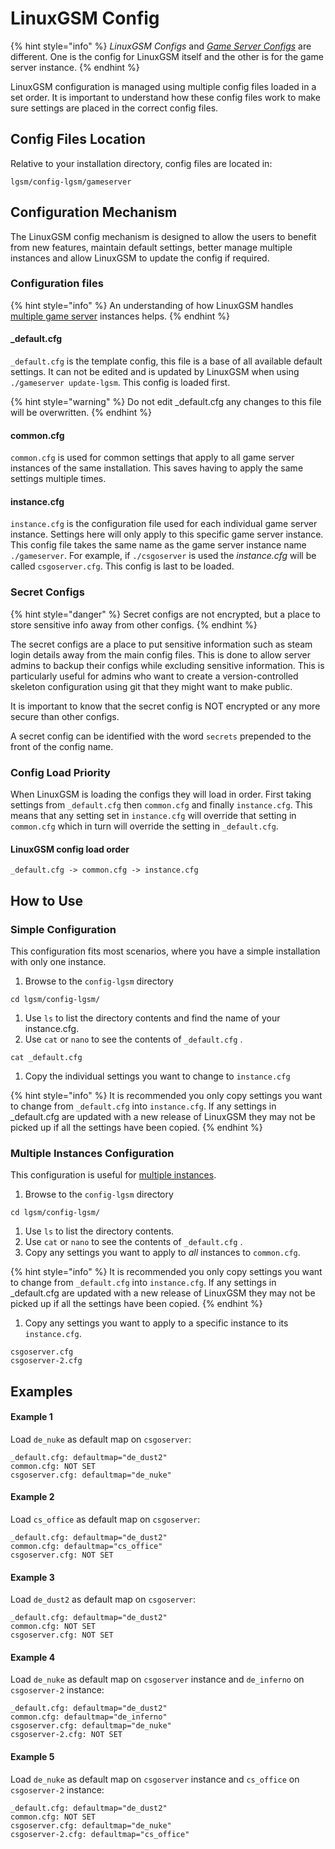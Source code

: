# LinuxGSM Config

{% hint style="info" %}
_LinuxGSM Configs_ and [_Game Server Configs_](game-server-config.md) are different. One is the config for LinuxGSM itself and the other is for the game server instance.
{% endhint %}

LinuxGSM configuration is managed using multiple config files loaded in a set order. It is important to understand how these config files work to make sure settings are placed in the correct config files.

## Config Files Location

Relative to your installation directory, config files are located in:

```text
lgsm/config-lgsm/gameserver
```

## Configuration Mechanism

The LinuxGSM config mechanism is designed to allow the users to benefit from new features, maintain default settings, better manage multiple instances and allow LinuxGSM to update the config if required.

### Configuration files

{% hint style="info" %}
An understanding of how LinuxGSM handles [multiple game server](../features/multiple-game-servers.md) instances helps.
{% endhint %}

#### \_default.cfg

`_default.cfg` is the template config, this file is a base of all available default settings. It can not be edited and is updated by LinuxGSM when using `./gameserver update-lgsm`. This config is loaded first.

{% hint style="warning" %}
Do not edit \_default.cfg any changes to this file will be overwritten.
{% endhint %}

#### common.cfg

`common.cfg` is used for common settings that apply to all game server instances of the same installation. This saves having to apply the same settings multiple times.

#### instance.cfg

`instance.cfg` is the configuration file used for each individual game server instance. Settings here will only apply to this specific game server instance. This config file takes the same name as the game server instance name `./gameserver`. For example, if `./csgoserver` is used the _instance.cfg_ will be called `csgoserver.cfg`. This config is last to be loaded.

### Secret Configs

{% hint style="danger" %}
Secret configs are not encrypted, but a place to store sensitive info away from other configs.
{% endhint %}

The secret configs are a place to put sensitive information such as steam login details away from the main config files. This is done to allow server admins to backup their configs while excluding sensitive information. This is particularly useful for admins who want to create a version-controlled skeleton configuration using git that they might want to make public.

It is important to know that the secret config is NOT encrypted or any more secure than other configs.

A secret config can be identified with the word `secrets` prepended to the front of the config name.

### Config Load Priority

When LinuxGSM is loading the configs they will load in order. First taking settings from `_default.cfg` then `common.cfg` and finally `instance.cfg`. This means that any setting set in `instance.cfg` will override that setting in `common.cfg` which in turn will override the setting in `_default.cfg`.

#### LinuxGSM config load order

```text
_default.cfg -> common.cfg -> instance.cfg
```

## How to Use

### Simple Configuration

This configuration fits most scenarios, where you have a simple installation with only one instance.

1. Browse to the `config-lgsm` directory

```text
cd lgsm/config-lgsm/
```

1. Use `ls` to list the directory contents and find the name of your instance.cfg.
2. Use `cat` or `nano` to see the contents of `_default.cfg` .

```text
cat _default.cfg
```

1. Copy the individual settings you want to change to `instance.cfg`

{% hint style="info" %}
It is recommended you only copy settings you want to change from `_default.cfg` into `instance.cfg`. If any settings in \_default.cfg are updated with a new release of LinuxGSM they may not be picked up if all the settings have been copied.
{% endhint %}

### Multiple Instances Configuration

This configuration is useful for [multiple instances](../features/multiple-game-servers.md#single-installation-with-multiple-instances).

1. Browse to the `config-lgsm` directory

```text
cd lgsm/config-lgsm/
```

1. Use `ls` to list the directory contents.
2. Use `cat` or `nano` to see the contents of `_default.cfg` .
3. Copy any settings you want to apply to _all_ instances to `common.cfg`.

{% hint style="info" %}
It is recommended you only copy settings you want to change from `_default.cfg` into `instance.cfg`. If any settings in \_default.cfg are updated with a new release of LinuxGSM they may not be picked up if all the settings have been copied.
{% endhint %}

1. Copy any settings you want to apply to a specific instance to its `instance.cfg`.

```text
csgoserver.cfg
csgoserver-2.cfg
```

## Examples

#### Example 1

Load `de_nuke` as default map on `csgoserver`:

```text
_default.cfg: defaultmap="de_dust2"
common.cfg: NOT SET
csgoserver.cfg: defaultmap="de_nuke"
```

#### Example 2

Load `cs_office` as default map on `csgoserver`:

```text
_default.cfg: defaultmap="de_dust2"
common.cfg: defaultmap="cs_office"
csgoserver.cfg: NOT SET
```

#### Example 3

Load `de_dust2` as default map on `csgoserver`:

```text
_default.cfg: defaultmap="de_dust2"
common.cfg: NOT SET
csgoserver.cfg: NOT SET
```

#### Example 4

Load `de_nuke` as default map on `csgoserver` instance and `de_inferno` on `csgoserver-2` instance:

```text
_default.cfg: defaultmap="de_dust2"
common.cfg: defaultmap="de_inferno"
csgoserver.cfg: defaultmap="de_nuke"
csgoserver-2.cfg: NOT SET
```

#### Example 5

Load `de_nuke` as default map on `csgoserver` instance and `cs_office` on `csgoserver-2` instance:

```text
_default.cfg: defaultmap="de_dust2"
common.cfg: NOT SET
csgoserver.cfg: defaultmap="de_nuke"
csgoserver-2.cfg: defaultmap="cs_office"
```

